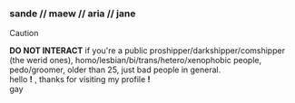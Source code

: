 ### sande // maew // aria // jane
> [!CAUTION]
> **DO NOT INTERACT** if you're a public proshipper/darkshipper/comshipper (the werid ones), homo/lesbian/bi/trans/hetero/xenophobic people, pedo/groomer, older than 25, just bad people in general.
<br> hello __!__ , thanks for visiting my profile **!**
<br> gay
